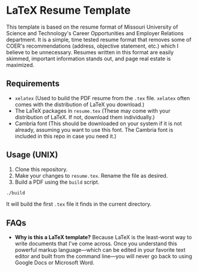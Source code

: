 # LaTeX Resume Template

This template is based on the resume format of Missouri University of Science and Technology's Career Opportunities and Employer Relations department. It is a simple, time tested resume format that removes some of COER's recommendations (address, objective statement, etc.) which I believe to be unnecessary. Resumes written in this format are easily skimmed, important information stands out, and page real estate is maximized.

## Requirements

* `xelatex` (Used to build the PDF resume from the `.tex` file. `xelatex` often comes with the distribution of LaTeX you download.)
* The LaTeX packages in `resume.tex` (These may come with your distribution of LaTeX. If not, download them individually.)
* Cambria font (This should be downloaded on your system if it is not already, assuming you want to use this font. The Cambria font is included in this repo in case you need it.)

## Usage (UNIX)

1. Clone this repository.
2. Make your changes to `resume.tex`. Rename the file as desired.
3. Build a PDF using the `build` script.
  ```bash
  ./build
  ```
  It will build the first `.tex` file it finds in the current directory.

## FAQs

* **Why is this a LaTeX template?** Because LaTeX is the least-worst way to write documents that I've come across. Once you understand this powerful markup language—which can be edited in your favorite text editor and built from the command line—you will never go back to using Google Docs or Microsoft Word.
